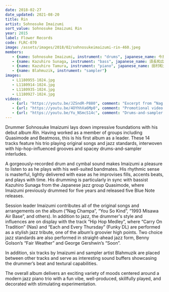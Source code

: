 ```yaml
---
date: 2018-02-27
date_updated: 2021-08-20
title: Rin
artist: Sohnosuke Imaizumi
sort_value: Sohnosuke Imaizumi Rin
year: 2015
label: Flower Records
code: FLRC-070
image: /assets/images/2018/02/sohnosukeimaizumi-rin-460.jpeg
members:
   - {name: Sohnosuke Imaizumi, instrument: "drums", japanese_name: 今泉総之輔, url: "http://www.imaizumisohnosuke.com"}
   - {name: Kazuhiro Sunaga, instrument: "bass", japanese_name: 須長和広}
   - {name: Kazuhiro Tamura, instrument: "piano", japanese_name: 田村和大}
   - {name: Blahmuzik, instrument: "sampler"}
images:
   - L1180955-1024.jpg
   - L1180914-1024.jpg
   - L1180935-1024.jpg
   - L1180927-1024.jpg
videos: 
   - {url: "https://youtu.be/JZSndR-P880", comment: "Excerpt from “Nag Champa”, the first track on this album"}
   - {url: "https://youtu.be/4OYhhXa6Mp0", comment: "Promotional video for the album"}
   - {url: "https://youtu.be/Yu_NSmcS14c", comment: "Drums-and-sampler excerpts from Sohnosuke Imaizumi and Blahmuzik"}
---
```

Drummer Sohnosuke Imaizumi lays down impressive foundations with his debut album *Rin*. Having worked as a member of groups including Quasimode and Beatmoss, this is his first album as a leader. These 14 tracks feature his trio playing original songs and jazz standards, interwoven with hip-hop-influenced grooves and spacey drums-and-sampler interludes.

A gorgeously-recorded drum and cymbal sound makes Imaizumi a pleasure to listen to as he plays with his well-suited bandmates. His rhythmic sense is masterful, lightly delivered with ease as he improvises fills, accents beats, and plays with time. His drumming is particularly in sync with bassist Kazuhiro Sunaga from the Japanese jazz group Quasimode, where Imaizumi previously drummed for five years and released five Blue Note releases.

Session leader Imaizumi contributes all of the original songs and arrangements on the album (“Nag Champa”, “You So Kind”, “1993 Misawa Air Base”, and others). In addition to jazz, the drummer's style and influences are on display with the track “Hip Hop Medley”, where “Carry On Tradition” (Nas) and “Each and Every Thursday” (Funky DL) are performed as a stylish jazz tribute, one of the album’s groovier high points. Two choice jazz standards are also performed in straight-ahead jazz form, Benny Golson’s “Fair Weather” and George Gershwin’s “Soon”.

In addition, six tracks by Imaizumi and sampler artist Blahmuzik are placed between other tracks and serve as interesting sound buffers showcasing the drummer’s beat and textural capabilities.

The overall album delivers an exciting variety of moods centered around a modern jazz piano trio with a fun vibe, well-produced, skillfully played, and decorated with stimulating experimentation.







